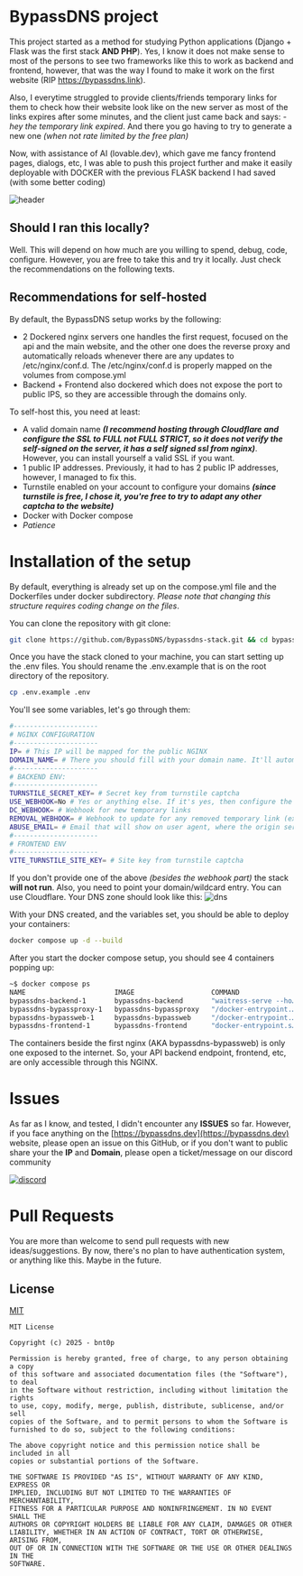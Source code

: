 # BypassDNS project
This project started as a method for studying Python applications (Django + Flask was the first stack **AND PHP**). Yes, I know it does not make sense to most of the persons to see two frameworks like this to work as backend and frontend, however, that was the way I found to make it work on the first website (RIP https://bypassdns.link).

Also, I everytime struggled to provide clients/friends temporary links for them to check how their website look like on the new server as most of the links expires after some minutes, and the client just came back and says: _- hey the temporary link expired_. And there you go having to try to generate a new one _(when not rate limited by the free plan)_

Now, with assistance of AI (lovable.dev), which gave me fancy frontend pages, dialogs, etc, I was able to push this project further and make it easily deployable with DOCKER with the previous FLASK backend I had saved (with some better coding)

![header](https://i.imgur.com/v23jvOx.png)

## Should I ran this locally?

Well. This will depend on how much are you willing to spend, debug, code, configure. However, you are free to take this and try it locally. Just check the recommendations on the following texts.


## Recommendations for self-hosted
By default, the BypassDNS setup works by the following:
- 2 Dockered nginx servers one handles the first request, focused on the api and the main website, and the other one does the reverse proxy and automatically reloads whenever there are any updates to /etc/nginx/conf.d. The /etc/nginx/conf.d is properly mapped on the volumes from compose.yml
- Backend + Frontend also dockered which does not expose the port to  public IPS, so they are accessible through the domains only.

To self-host this, you need at least:
- A valid domain name _**(I recommend hosting through Cloudflare and configure the SSL to FULL _not FULL STRICT_, so it does not verify the self-signed on the server, it has a self signed ssl from nginx)**_. However, you can install yourself a valid SSL if you want.
- 1 public IP addresses. Previously, it had to has 2 public IP addresses, however, I managed to fix this.
- Turnstile enabled on your account to configure your domains _**(since turnstile is free, I chose it, you're free to try to adapt any other captcha to the website)**_
- Docker with Docker compose
- _Patience_

# Installation of the setup

By default, everything is already set up on the compose.yml file and the Dockerfiles under docker subdirectory. _Please note that changing this structure requires coding change on the files_.

You can clone the repository with git clone:
```bash
git clone https://github.com/BypassDNS/bypassdns-stack.git && cd bypassdns-stack
```

Once you have the stack cloned to your machine, you can start setting up the .env files. You should rename the .env.example that is on the root directory of the repository.

```bash
cp .env.example .env
```
You'll see some variables, let's go through them:

```bash
#---------------------
# NGINX CONFIGURATION
#---------------------
IP= # This IP will be mapped for the public NGINX
DOMAIN_NAME= # There you should fill with your domain name. It'll automatically update the default nginx file for website + api
#---------------------
# BACKEND ENV:
#---------------------
TURNSTILE_SECRET_KEY= # Secret key from turnstile captcha
USE_WEBHOOK=No # Yes or anything else. If it's yes, then configure the URLS :)
DC_WEBHOOK= # Webhook for new temporary links
REMOVAL_WEBHOOK= # Webhook to update for any removed temporary link (expired)
ABUSE_EMAIL= # Email that will show on user agent, where the origin server can reach you.
#---------------------
# FRONTEND ENV
#---------------------
VITE_TURNSTILE_SITE_KEY= # Site key from turnstile captcha
```

If you don't provide one of the above _(besides the webhook part)_ the stack **will not run**. Also, you need to point your domain/wildcard entry. You can use Cloudflare. Your DNS zone should look like this:
![dns](https://i.imgur.com/zsBZHUi.png)

With your DNS created, and the variables set, you should be able to deploy your containers:

```bash
docker compose up -d --build
```

After you start the docker compose setup, you should see 4 containers popping up:
```bash
~$ docker compose ps
NAME                      IMAGE                   COMMAND                  SERVICE       CREATED         STATUS         PORTS
bypassdns-backend-1       bypassdns-backend       "waitress-serve --ho…"   backend       6 minutes ago   Up 6 minutes   5000/tcp
bypassdns-bypassproxy-1   bypassdns-bypassproxy   "/docker-entrypoint.…"   bypassproxy   6 minutes ago   Up 6 minutes   80/tcp
bypassdns-bypassweb-1     bypassdns-bypassweb     "/docker-entrypoint.…"   bypassweb     6 minutes ago   Up 6 minutes   YOURIP:80->80/tcp, YOURIP:443->443/tcp
bypassdns-frontend-1      bypassdns-frontend      "docker-entrypoint.s…"   frontend      6 minutes ago   Up 6 minutes   4173/tcp
```

The containers beside the first nginx (AKA bypassdns-bypassweb) is only one exposed to the internet. So, your API backend endpoint, frontend, etc, are only accessible through this NGINX.

# Issues

As far as I know, and tested, I didn't encounter any **ISSUES** so far. However, if you face anything on the [https://bypassdns.dev](https://bypassdns.dev) website, please open an issue on this GitHub, or if you don't want to public share your the **IP** and **Domain**, please open a ticket/message on our discord community

[![discord](https://i.imgur.com/JZ3koyr.png)](https://discord.gg/fwjtsMKMqC)

# Pull Requests

You are more than welcome to send pull requests with new ideas/suggestions. By now, there's no plan to have authentication system, or anything like this. Maybe in the future.

## License

[MIT](https://choosealicense.com/licenses/mit/)
```
MIT License

Copyright (c) 2025 - bnt0p

Permission is hereby granted, free of charge, to any person obtaining a copy
of this software and associated documentation files (the "Software"), to deal
in the Software without restriction, including without limitation the rights
to use, copy, modify, merge, publish, distribute, sublicense, and/or sell
copies of the Software, and to permit persons to whom the Software is
furnished to do so, subject to the following conditions:

The above copyright notice and this permission notice shall be included in all
copies or substantial portions of the Software.

THE SOFTWARE IS PROVIDED "AS IS", WITHOUT WARRANTY OF ANY KIND, EXPRESS OR
IMPLIED, INCLUDING BUT NOT LIMITED TO THE WARRANTIES OF MERCHANTABILITY,
FITNESS FOR A PARTICULAR PURPOSE AND NONINFRINGEMENT. IN NO EVENT SHALL THE
AUTHORS OR COPYRIGHT HOLDERS BE LIABLE FOR ANY CLAIM, DAMAGES OR OTHER
LIABILITY, WHETHER IN AN ACTION OF CONTRACT, TORT OR OTHERWISE, ARISING FROM,
OUT OF OR IN CONNECTION WITH THE SOFTWARE OR THE USE OR OTHER DEALINGS IN THE
SOFTWARE.
```